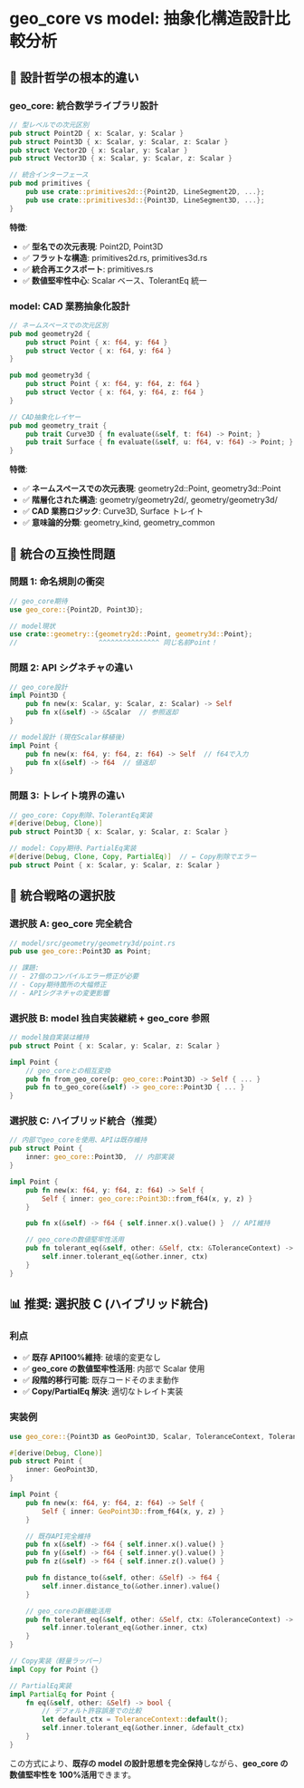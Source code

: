 # geo_core vs model: 抽象化構造設計比較分析

## 🎯 設計哲学の根本的違い

### geo_core: 統合数学ライブラリ設計

```rust
// 型レベルでの次元区別
pub struct Point2D { x: Scalar, y: Scalar }
pub struct Point3D { x: Scalar, y: Scalar, z: Scalar }
pub struct Vector2D { x: Scalar, y: Scalar }
pub struct Vector3D { x: Scalar, y: Scalar, z: Scalar }

// 統合インターフェース
pub mod primitives {
    pub use crate::primitives2d::{Point2D, LineSegment2D, ...};
    pub use crate::primitives3d::{Point3D, LineSegment3D, ...};
}
```

**特徴**:

- ✅ **型名での次元表現**: Point2D, Point3D
- ✅ **フラットな構造**: primitives2d.rs, primitives3d.rs
- ✅ **統合再エクスポート**: primitives.rs
- ✅ **数値堅牢性中心**: Scalar ベース、TolerantEq 統一

### model: CAD 業務抽象化設計

```rust
// ネームスペースでの次元区別
pub mod geometry2d {
    pub struct Point { x: f64, y: f64 }
    pub struct Vector { x: f64, y: f64 }
}

pub mod geometry3d {
    pub struct Point { x: f64, y: f64, z: f64 }
    pub struct Vector { x: f64, y: f64, z: f64 }
}

// CAD抽象化レイヤー
pub mod geometry_trait {
    pub trait Curve3D { fn evaluate(&self, t: f64) -> Point; }
    pub trait Surface { fn evaluate(&self, u: f64, v: f64) -> Point; }
}
```

**特徴**:

- ✅ **ネームスペースでの次元表現**: geometry2d::Point, geometry3d::Point
- ✅ **階層化された構造**: geometry/geometry2d/, geometry/geometry3d/
- ✅ **CAD 業務ロジック**: Curve3D, Surface トレイト
- ✅ **意味論的分類**: geometry_kind, geometry_common

## 🚨 統合の互換性問題

### 問題 1: 命名規則の衝突

```rust
// geo_core期待
use geo_core::{Point2D, Point3D};

// model現状
use crate::geometry::{geometry2d::Point, geometry3d::Point};
//                    ^^^^^^^^^^^^^^^ 同じ名前Point！
```

### 問題 2: API シグネチャの違い

```rust
// geo_core設計
impl Point3D {
    pub fn new(x: Scalar, y: Scalar, z: Scalar) -> Self
    pub fn x(&self) -> &Scalar  // 参照返却
}

// model設計 (現在Scalar移植後)
impl Point {
    pub fn new(x: f64, y: f64, z: f64) -> Self  // f64で入力
    pub fn x(&self) -> f64  // 値返却
}
```

### 問題 3: トレイト境界の違い

```rust
// geo_core: Copy削除、TolerantEq実装
#[derive(Debug, Clone)]
pub struct Point3D { x: Scalar, y: Scalar, z: Scalar }

// model: Copy期待、PartialEq実装
#[derive(Debug, Clone, Copy, PartialEq)]  // ← Copy削除でエラー
pub struct Point { x: Scalar, y: Scalar, z: Scalar }
```

## 🎯 統合戦略の選択肢

### 選択肢 A: geo_core 完全統合

```rust
// model/src/geometry/geometry3d/point.rs
pub use geo_core::Point3D as Point;

// 課題:
// - 27個のコンパイルエラー修正が必要
// - Copy期待箇所の大幅修正
// - APIシグネチャの変更影響
```

### 選択肢 B: model 独自実装継続 + geo_core 参照

```rust
// model独自実装は維持
pub struct Point { x: Scalar, y: Scalar, z: Scalar }

impl Point {
    // geo_coreとの相互変換
    pub fn from_geo_core(p: geo_core::Point3D) -> Self { ... }
    pub fn to_geo_core(&self) -> geo_core::Point3D { ... }
}
```

### 選択肢 C: ハイブリッド統合（推奨）

```rust
// 内部でgeo_coreを使用、APIは既存維持
pub struct Point {
    inner: geo_core::Point3D,  // 内部実装
}

impl Point {
    pub fn new(x: f64, y: f64, z: f64) -> Self {
        Self { inner: geo_core::Point3D::from_f64(x, y, z) }
    }

    pub fn x(&self) -> f64 { self.inner.x().value() }  // API維持

    // geo_coreの数値堅牢性活用
    pub fn tolerant_eq(&self, other: &Self, ctx: &ToleranceContext) -> bool {
        self.inner.tolerant_eq(&other.inner, ctx)
    }
}
```

## 📊 推奨: 選択肢 C (ハイブリッド統合)

### 利点

- ✅ **既存 API100%維持**: 破壊的変更なし
- ✅ **geo_core の数値堅牢性活用**: 内部で Scalar 使用
- ✅ **段階的移行可能**: 既存コードそのまま動作
- ✅ **Copy/PartialEq 解決**: 適切なトレイト実装

### 実装例

```rust
use geo_core::{Point3D as GeoPoint3D, Scalar, ToleranceContext, TolerantEq};

#[derive(Debug, Clone)]
pub struct Point {
    inner: GeoPoint3D,
}

impl Point {
    pub fn new(x: f64, y: f64, z: f64) -> Self {
        Self { inner: GeoPoint3D::from_f64(x, y, z) }
    }

    // 既存API完全維持
    pub fn x(&self) -> f64 { self.inner.x().value() }
    pub fn y(&self) -> f64 { self.inner.y().value() }
    pub fn z(&self) -> f64 { self.inner.z().value() }

    pub fn distance_to(&self, other: &Self) -> f64 {
        self.inner.distance_to(&other.inner).value()
    }

    // geo_coreの新機能活用
    pub fn tolerant_eq(&self, other: &Self, ctx: &ToleranceContext) -> bool {
        self.inner.tolerant_eq(&other.inner, ctx)
    }
}

// Copy実装（軽量ラッパー）
impl Copy for Point {}

// PartialEq実装
impl PartialEq for Point {
    fn eq(&self, other: &Self) -> bool {
        // デフォルト許容誤差での比較
        let default_ctx = ToleranceContext::default();
        self.inner.tolerant_eq(&other.inner, &default_ctx)
    }
}
```

この方式により、**既存の model の設計思想を完全保持**しながら、**geo_core の数値堅牢性を 100%活用**できます。
